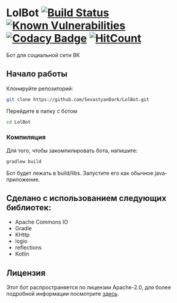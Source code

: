 # LolBot  [![Build Status](https://travis-ci.org/SevastyanDark/LolBot.svg?branch=master)](https://travis-ci.org/SevastyanDark/LolBot) [![Known Vulnerabilities](https://snyk.io/test/github/sevastyandark/lolbot/badge.svg?targetFile=build.gradle)](https://snyk.io/test/github/sevastyandark/lolbot?targetFile=build.gradle)  [![Codacy Badge](https://api.codacy.com/project/badge/Grade/73e1187a690849a1a51c2d0080562224)](https://app.codacy.com/app/SevastyanDark/LolBot?utm_source=github.com&utm_medium=referral&utm_content=SevastyanDark/LolBot&utm_campaign=badger) [![HitCount](http://hits.dwyl.io/SevastyanDark/LolBot.svg)](http://hits.dwyl.io/SevastyanDark/LolBot)

Бот для социальной сети ВК

## Начало работы

Клонируйте репозиторий:
```bash
git clone https://github.com/SevastyanDark/LolBot.git
```

Перейдите в папку с ботом
```bash
cd LolBot
```

### Компиляция

Для того, чтобы закомпилировать бота, напишите:
```bash
gradlew build
```
Бот будет лежать в build/libs. Запустите его как обычное java-приложение.

## Сделано с использованием следующих библиотек:

* Apache Commons IO
* Gradle
* KHttp
* logio
* reflections
* Kotlin

## Лицензия

Этот бот распространяется по лицензии Apache-2.0, для более подробной информации посмотрите [здесь](LICENSE.md).
